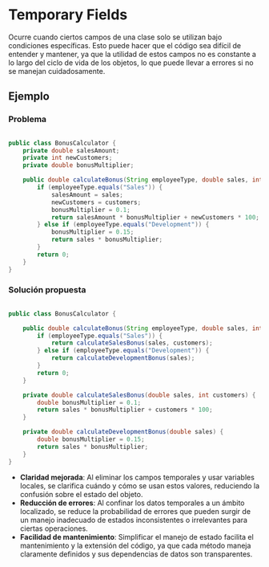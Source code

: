 # Temporary Fields

Ocurre cuando ciertos campos de una clase solo se utilizan bajo condiciones específicas. Esto puede hacer que el código sea difícil de entender y mantener, ya que la utilidad de estos campos no es constante a lo largo del ciclo de vida de los objetos, lo que puede llevar a errores si no se manejan cuidadosamente.

## Ejemplo

### Problema


```java

public class BonusCalculator {
    private double salesAmount;
    private int newCustomers;
    private double bonusMultiplier;

    public double calculateBonus(String employeeType, double sales, int customers) {
        if (employeeType.equals("Sales")) {
            salesAmount = sales;
            newCustomers = customers;
            bonusMultiplier = 0.1;
            return salesAmount * bonusMultiplier + newCustomers * 100;
        } else if (employeeType.equals("Development")) {
            bonusMultiplier = 0.15; 
            return sales * bonusMultiplier;
        }
        return 0;
    }
}

```



### Solución propuesta


```java

public class BonusCalculator {

    public double calculateBonus(String employeeType, double sales, int customers) {
        if (employeeType.equals("Sales")) {
            return calculateSalesBonus(sales, customers);
        } else if (employeeType.equals("Development")) {
            return calculateDevelopmentBonus(sales);
        }
        return 0;
    }

    private double calculateSalesBonus(double sales, int customers) {
        double bonusMultiplier = 0.1;
        return sales * bonusMultiplier + customers * 100;
    }

    private double calculateDevelopmentBonus(double sales) {
        double bonusMultiplier = 0.15;
        return sales * bonusMultiplier;
    }
}

```

- **Claridad mejorada**: Al eliminar los campos temporales y usar variables locales, se clarifica cuándo y cómo se usan estos valores, reduciendo la confusión sobre el estado del objeto.
- **Reducción de errores**: Al confinar los datos temporales a un ámbito localizado, se reduce la probabilidad de errores que pueden surgir de un manejo inadecuado de estados inconsistentes o irrelevantes para ciertas operaciones.
- **Facilidad de mantenimiento**: Simplificar el manejo de estado facilita el mantenimiento y la extensión del código, ya que cada método maneja claramente definidos y sus dependencias de datos son transparentes.

